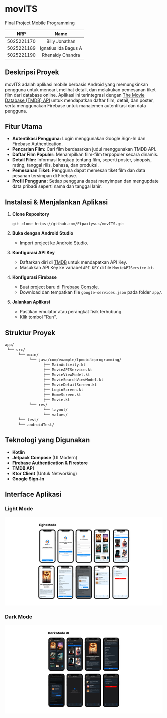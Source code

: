 # movITS

Final Project Mobile Programming

|    NRP     |         Name         |
|:----------:|:--------------------:|
| 5025221170 |    Billy Jonathan    |
| 5025221189 | Ignatius Ida Bagus A |
| 5025221190 |   Rhenaldy Chandra   |

## Deskripsi Proyek

movITS adalah aplikasi mobile berbasis Android yang memungkinkan pengguna untuk mencari, melihat detail, dan melakukan pemesanan tiket film dari database online. Aplikasi ini terintegrasi dengan [The Movie Database (TMDB) API](https://www.themoviedb.org/documentation/api) untuk mendapatkan daftar film, detail, dan poster, serta menggunakan Firebase untuk manajemen autentikasi dan data pengguna.

## Fitur Utama

- **Autentikasi Pengguna:** Login menggunakan Google Sign-In dan Firebase Authentication.
- **Pencarian Film:** Cari film berdasarkan judul menggunakan TMDB API.
- **Daftar Film Populer:** Menampilkan film-film terpopuler secara dinamis.
- **Detail Film:** Informasi lengkap tentang film, seperti poster, sinopsis, rating, tanggal rilis, bahasa, dan produksi.
- **Pemesanan Tiket:** Pengguna dapat memesan tiket film dan data pesanan tersimpan di Firebase.
- **Profil Pengguna:** Setiap pengguna dapat menyimpan dan mengupdate data pribadi seperti nama dan tanggal lahir.

## Instalasi & Menjalankan Aplikasi

1. **Clone Repository**
   ```
   git clone https://github.com/Etpaxtysus/movITS.git
   ```

2. **Buka dengan Android Studio**
    - Import project ke Android Studio.

3. **Konfigurasi API Key**
    - Daftarkan diri di [TMDB](https://www.themoviedb.org/) untuk mendapatkan API Key.
    - Masukkan API Key ke variabel `API_KEY` di file `MovieAPIService.kt`.

4. **Konfigurasi Firebase**
    - Buat project baru di [Firebase Console](https://console.firebase.google.com/).
    - Download dan tempatkan file `google-services.json` pada folder `app/`.

5. **Jalankan Aplikasi**
    - Pastikan emulator atau perangkat fisik terhubung.
    - Klik tombol "Run".

## Struktur Proyek

```
app/
 └── src/
      └── main/
           └── java/com/example/fpmobileprogramming/
                 ├── MainActivity.kt
                 ├── MovieAPIService.kt
                 ├── MovieViewModel.kt
                 ├── MovieSearchViewModel.kt
                 ├── MovieDetailScreen.kt
                 ├── LoginScreen.kt
                 ├── HomeScreen.kt
                 ├── Movie.kt
           └── res/
                 └── layout/
                 └── values/
      └── test/
      └── androidTest/
 ```

## Teknologi yang Digunakan

- **Kotlin**
- **Jetpack Compose** (UI Modern)
- **Firebase Authentication & Firestore**
- **TMDB API**
- **Ktor Client** (Untuk Networking)
- **Google Sign-In**

## Interface Aplikasi

### Light Mode
![Light Mode](assets/lightmode.png)

### Dark Mode
![Dark Mode](assets/darkmode.png)